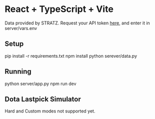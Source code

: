 # React + TypeScript + Vite

Data provided by STRATZ. Request your API token [here](https://stratz.com/api), and enter it in server/vars.env

## Setup

pip install -r requirements.txt
npm install
python serever/data.py

## Running

python server/app.py
npm run dev

## Dota Lastpick Simulator

Hard and Custom modes not supported yet. 
